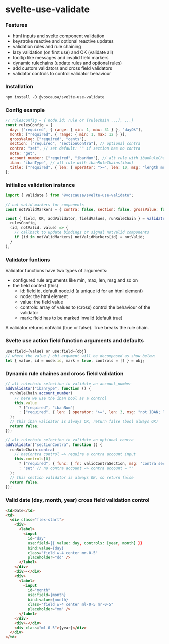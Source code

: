 # svelte-use-validate

### <b>Features</b>
* html inputs and svelte component validation
* keystroke reactive and optional reactive updates
* validation rules and rule chaining
* lazy validation (on first use) and OK (validate all)
* tooltip like messages and invalid field markers
* dynamic rulechains (update rules and optional rules)
* add custom validators and cross field validators
* validator controls to control validator behaviour

### <b>Installation</b>
```
npm install -D @voscausa/svelte-use-validate
```

### <b>Config example</b>

```js
// rulesConfig = { node.id: rule or [rulechain ...], ...}
const rulesConfig = {
  day: ["required", { range: { min: 1, max: 31 } }, "dayOk"],
  month: ["required", { range: { min: 1, max: 12 } }],
  grossValue: ["required", "cents"],
  section: ["required", "sectionContra"], // optional contra
  contra: "set", // set default: "" if section has no contra
  note: "get",
  account_number: ["required", "ibanNum"], // alt rule with ibanRuleChains(iban)
  iban: "ibanType", // alt rule with ibanRuleChains(iban)
  title: ["required", { len: { operator: ">=", len: 10, msg: "length must be >= 10" } }],
};
```

### <b>Initialize validation instance</b>

```js
import { validate } from "@voscausa/svelte-use-validate";

// not valid markers for components
const notValidMarkers = { contra: false, section: false, grossValue: false };

const { field, OK, addValidator, fieldValues, runRuleChain } = validate(
  rulesConfig,
  (id, notValid, value) => {
    // callback to update bindings or signal notValid components
    if (id in notValidMarkers) notValidMarkers[id] = notValid;
  }
);
```

### <b>Validator funtions</b>

Validator functions have two types of arguments:
* configured rule arguments like min, max, len, msg and so on
* the field context (this)
  * id: field id, default node.id (a unique id for an html element)
  * node: the html element
  * value: the field value
  * controls: array of values to (cross) control the behaviour of the validator
  * mark: field has to be marked invalid (default true)

A validator returns notValid (true or false). True breaks the rule chain.  

### <b>Svelte use action field function arguments and defaults</b>
```js
use:field={value} or use:field={obj}
// where the value / obj argument will be decomposed as show below:
let { value, id = node.id, mark = true, controls = [] } = obj;    
```

### <b>Dynamic rule chaines and cross field validation</b>

```js
// alt rulechain selection to validate an account_number
addValidator("ibanType", function () {
  runRuleChain.account_number(
    // here we use the iban bool as a control
    this.value
      ? ["required", "ibanNum"]
      : ["required", { len: { operator: ">=", len: 3, msg: "not IBAN; length must be > 3" } }]
  );
  // this iban validator is always OK, return false (bool always OK)
  return false;
});
```

```js
// alt rulechain selection to validate an optional contra
addValidator("sectionContra", function () {
  runRuleChain.contra(
    // hasContra control => require a contra account input
    this.controls[0]
      ? ["required", { func: { fn: validContraSection, msg: "contra section missing" } }]
      : "set" // no contra account => contra account = ""
  );
  // this section validator is always OK, so return false
  return false;
});
```

### <b>Valid date (day, month, year) cross field validation control</b>

```html
<td>Date</td>
<td>
  <div class="flex-start">
    <div>
      <label>
        <input
          id="day"
          use:field={{ value: day, controls: [year, month] }}
          bind:value={day}
          class="field w-4 center mr-0-5"
          placeholder="dd" />
      </label>
    </div>
    <div>-</div>
    <div>
      <label>
        <input
          id="month"
          use:field={month}
          bind:value={month}
          class="field w-4 center ml-0-5 mr-0-5"
          placeholder="mm" />
      </label>
    </div>
    <div>-</div>
    <div class="ml-0-5">{year}</div>
  </div>
</td>
```